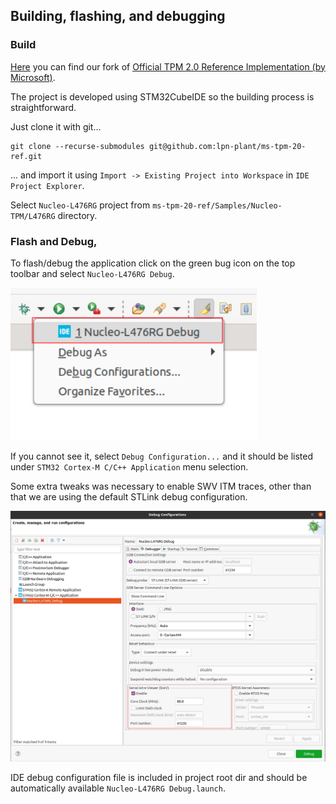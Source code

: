 ## Building, flashing, and debugging

### Build
[Here](https://github.com/lpn-plant/ms-tpm-20-ref) you can find our fork of [Official TPM 2.0 Reference Implementation (by Microsoft)](https://github.com/microsoft/ms-tpm-20-ref).

The project is developed using STM32CubeIDE so the building process is straightforward.

Just clone it with git...
```
git clone --recurse-submodules git@github.com:lpn-plant/ms-tpm-20-ref.git
```

... and import it using `Import -> Existing Project into Workspace` in `IDE Project Explorer`.

Select `Nucleo-L476RG` project from `ms-tpm-20-ref/Samples/Nucleo-TPM/L476RG` directory.

### Flash and Debug,
To flash/debug the application click on the green bug icon on the top toolbar and select `Nucleo-L476RG Debug`.

![Flash](images/eclipse_flash.png)

If you cannot see it, select `Debug Configuration...` and it should be listed under `STM32 Cortex-M C/C++ Application` menu selection.


Some extra tweaks was necessary to enable SWV ITM traces, other than that we are using the default STLink debug configuration.

![Debug congiguration](images/eclipse_debug_config.png)

IDE debug configuration file is included in project root dir and should be automatically available `Nucleo-L476RG Debug.launch`.

